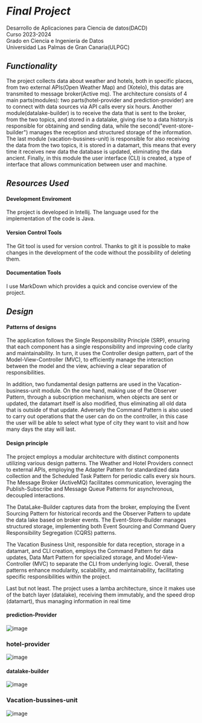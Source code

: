 # _Final Project_
Desarrollo de Aplicaciones para Ciencia de datos(DACD)  
Curso 2023-2024  
Grado en Ciencia e Ingeniería de Datos  
Universidad Las Palmas de Gran Canaria(ULPGC)  


## _Functionality_
The project  collects data about weather and hotels, both in specific places, from two external APIs(Open Weather Map) and (Xotelo), this datas are transmited  to message broker(Active mq). The architecture consists of 4 main parts(modules): two parts(hotel-provider and prediction-provider) are to connect with data sources via API calls every six hours. Another module(datalake-builder) is to receive the data that is sent to the broker, from the two topics, and stored in a datalake, giving rise to a data history.is responsible for obtaining and sending data, while the second("event-store-builder") manages the reception and structured storage of the information. The last module (vacation-bussines-unit) is responsible for also receiving the data from the two topics, it is stored in a datamart, this means that every time it receives new data the database is updated, eliminating the data ancient. Finally, in this module the user interface (CLI) is created, a type of interface that allows communication between user and machine.
## _Resources Used_

#### Development Enviroment

The project is developed in Intellij. The language used for the implementation of the code is Java.

#### Version Control Tools

The Git tool is used for version control. Thanks to git it is possible to make changes in the development of the code without the possibility of deleting them.

#### Documentation Tools

I use MarkDown which provides a quick and concise overview of the project.

## _Design_

#### Patterns of designs
The application follows the Single Responsibility Principle (SRP), ensuring that each component has a single responsibility and improving code clarity and maintainability. In turn, it uses the Controller design pattern, part of the Model-View-Controller (MVC), to efficiently manage the interaction between the model and the view, achieving a clear separation of responsibilities.

In addition, two fundamental design patterns are used in the Vacation-business-unit module.
On the one hand, making use of the Observer Pattern, through a subscription mechanism, when objects are sent or updated, the datamart itself is also modified, thus eliminating all old data that is outside of that update. Adversely the Command Pattern is also used to carry out operations that the user can do on the controller, in this case the user will be able to select what type of city they want to visit and how many days the stay will last.
#### Design principle
The project employs a modular architecture with distinct components utilizing various design patterns. The Weather and Hotel Providers connect to external APIs, employing the Adapter Pattern for standardized data collection and the Scheduled Task Pattern for periodic calls every six hours. The Message Broker (ActiveMQ) facilitates communication, leveraging the Publish-Subscribe and Message Queue Patterns for asynchronous, decoupled interactions.

The DataLake-Builder captures data from the broker, employing the Event Sourcing Pattern for historical records and the Observer Pattern to update the data lake based on broker events. The Event-Store-Builder manages structured storage, implementing both Event Sourcing and Command Query Responsibility Segregation (CQRS) patterns.

The Vacation Business Unit, responsible for data reception, storage in a datamart, and CLI creation, employs the Command Pattern for data updates, Data Mart Pattern for specialized storage, and Model-View-Controller (MVC) to separate the CLI from underlying logic. Overall, these patterns enhance modularity, scalability, and maintainability, facilitating specific responsibilities within the project.

Last but not least. The project uses a lamba architecture, since it makes use of the batch layer (datalake), receiving them immutably, and the speed drop (datamart), thus managing information in real time
#### prediction-Provider
![image](https://github.com/javierglezbenitez/Weather234/assets/145259489/4d403ac4-741f-496e-ac01-8b2fe4ff6f2b)


### hotel-provider
![image](https://github.com/javierglezbenitez/Weather234/assets/145259489/5722da5a-c223-4786-9a39-28ff24e9a4a6)


#### datalake-builder
![image](https://github.com/javierglezbenitez/Weather234/assets/145259489/046d57a7-36aa-4527-a7f7-5b4be0f29697)


### Vacation-bussines-unit
![image](https://github.com/javierglezbenitez/Weather234/assets/145259489/e894ab7f-8bf2-42ee-8109-700fa267f5d4)



